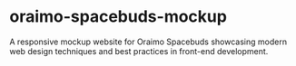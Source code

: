 # oraimo-spacebuds-mockup
A responsive mockup website for Oraimo Spacebuds showcasing modern web design techniques and best practices in front-end development.
